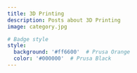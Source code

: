 ```yaml
---
title: 3D Printing
description: Posts about 3D Printing
image: category.jpg

# Badge style
style:
  background: '#ff6600'  # Prusa Orange
  color: '#000000'  # Prusa Black
---
```

